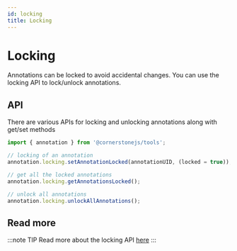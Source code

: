 ```yaml
---
id: locking
title: Locking
---
```


# Locking

Annotations can be locked to avoid accidental changes. You can use
the locking API to lock/unlock annotations.

## API

There are various APIs for locking and unlocking annotations along with get/set methods

```js
import { annotation } from '@cornerstonejs/tools';

// locking of an annotation
annotation.locking.setAnnotationLocked(annotationUID, (locked = true));

// get all the locked annotations
annotation.locking.getAnnotationsLocked();

// unlock all annotations
annotation.locking.unlockAllAnnotations();
```

## Read more

:::note TIP
Read more about the locking API [here](/api/tools/namespace/annotation#locking)
:::
